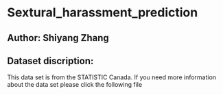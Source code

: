 # Sextural_harassment_prediction

## Author: Shiyang Zhang 

## Dataset discription:
This data set is from the STATISTIC Canada. If you need more information about the data set please click the following file 
